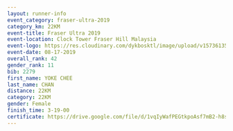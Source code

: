 ```yaml
---
layout: runner-info 
event_category: fraser-ultra-2019 
category_km: 22KM 
event-title: Fraser Ultra 2019 
event-location: Clock Tower Fraser Hill Malaysia 
event-logo: https://res.cloudinary.com/dykbosktl/image/upload/v1573613535/Logo/logo_mfst7w.jpg
event-date: 08-17-2019 
overall_rank: 42
gender_rank: 11
bib: 2279
first_name: YOKE CHEE
last_name: CHAN
distance: 22KM
category: 22KM
gender: Female
finish_time: 3-19-00
certificate: https://drive.google.com/file/d/1vqIyWafPEGtkpoAsf7mB2-h8sKoTDmsP/view?usp=sharing
---
```

